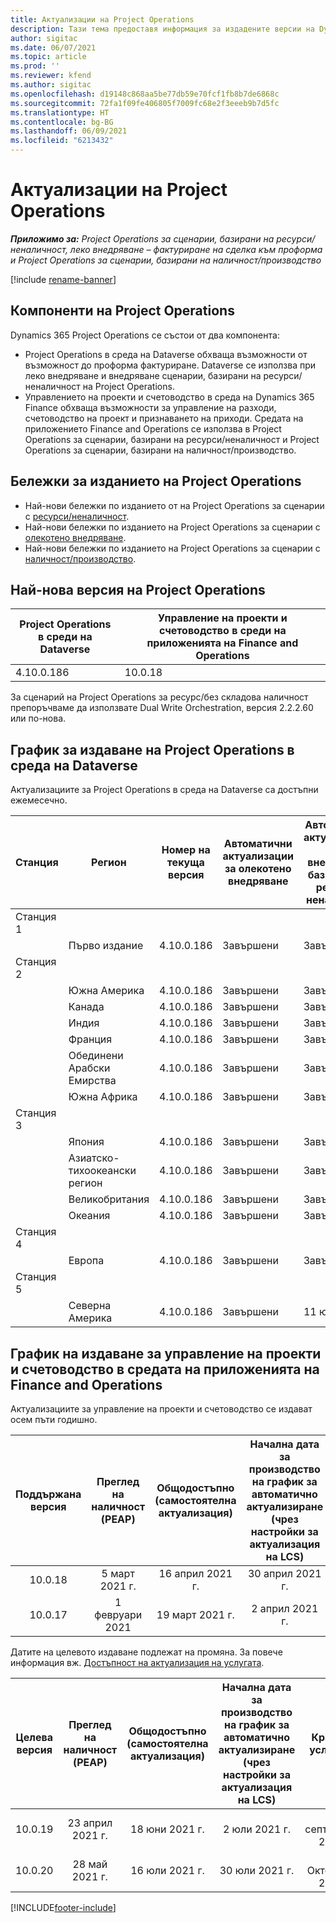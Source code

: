 ```yaml
---
title: Актуализации на Project Operations
description: Тази тема предоставя информация за издадените версии на Dynamics 365 Project Operations.
author: sigitac
ms.date: 06/07/2021
ms.topic: article
ms.prod: ''
ms.reviewer: kfend
ms.author: sigitac
ms.openlocfilehash: d19148c868aa5be77db59e70fcf1fb8b7de6868c
ms.sourcegitcommit: 72fa1f09fe406805f7009fc68e2f3eeeb9b7d5fc
ms.translationtype: HT
ms.contentlocale: bg-BG
ms.lasthandoff: 06/09/2021
ms.locfileid: "6213432"
---
```

# <a name="project-operations-updates"></a>Актуализации на Project Operations

_**Приложимо за:** Project Operations за сценарии, базирани на ресурси/неналичност, леко внедряване – фактуриране на сделка към проформа и Project Operations за сценарии, базирани на наличност/производство_

[!include [rename-banner](~/includes/cc-data-platform-banner.md)]

## <a name="project-operations-components"></a>Компоненти на Project Operations

Dynamics 365 Project Operations се състои от два компонента:

- Project Operations в среда на Dataverse обхваща възможности от възможност до проформа фактуриране. Dataverse се използва при леко внедряване и внедряване сценарии, базирани на ресурси/неналичност на Project Operations.
- Управлението на проекти и счетоводство в среда на Dynamics 365 Finance обхваща възможности за управление на разходи, счетоводство на проект и признаването на приходи. Средата на приложението Finance and Operations се използва в Project Operations за сценарии, базирани на ресурси/неналичност и Project Operations за сценарии, базирани на наличност/производство.

## <a name="project-operations-release-notes"></a>Бележки за изданието на Project Operations
- Най-нови бележки по изданието от на Project Operations за сценарии с [ресурси/неналичност](whats-new-may-2021-resource-based.md).
- Най-нови бележки по изданието на Project Operations за сценарии с [олекотено внедряване](../pro/whats-new/whats-new-may-2021-lite.md).
- Най-нови бележки по изданието на Project Operations за сценарии с [наличност/производство](../prod-pma/whats-new/whats-new-apr-2021-stocked.md).

## <a name="project-operations-latest-version"></a>Най-нова версия на Project Operations

| Project Operations в среди на Dataverse | Управление на проекти и счетоводство в среди на приложенията на Finance and Operations | 
| --- | --- |
| 4.10.0.186 | 10.0.18 |

За сценарий на Project Operations за ресурс/без складова наличност препоръчваме да използвате Dual Write Orchestration, версия 2.2.2.60 или по-нова.

## <a name="release-schedule-for-project-operations-on-dataverse-environment"></a>График за издаване на Project Operations в среда на Dataverse

Актуализациите за Project Operations в среда на Dataverse са достъпни ежемесечно. 

| Станция | Регион | Номер на текуща версия | Автоматични актуализации за олекотено внедряване | Автоматични актуализации за внедряване, базирано на ресурси/неналичност | Номер на следваща версия | Общодостъпна следваща версия |
|-----------|-----------------------|-----------------|--------------|---------------------|---------------------|---------------------|
| Станция 1 |   &nbsp;              |    &nbsp;       | &nbsp;       |      &nbsp;         |      &nbsp;         |      &nbsp;         |
|   &nbsp;  | Първо издание         |  4.10.0.186     | Завършени     | Завършени            | TBD                 | 28-май-21           |
| Станция 2 |   &nbsp;              |    &nbsp;       | &nbsp;       |      &nbsp;         |      &nbsp;         |      &nbsp;         |
|   &nbsp;  | Южна Америка         |  4.10.0.186     | Завършени     | Завършени            | TBD                 | 28-май-21           |
|    &nbsp; | Канада                |  4.10.0.186     | Завършени     | Завършени            | TBD                 | 28-май-21           |
|   &nbsp;  | Индия                 |  4.10.0.186     | Завършени     | Завършени            | TBD                 | 28-май-21           |
|   &nbsp;  | Франция                |  4.10.0.186     | Завършени     | Завършени            | TBD                 | 28-май-21           |
|   &nbsp;  | Обединени Арабски Емирства  |  4.10.0.186     | Завършени     | Завършени            | TBD                 | 28-май-21           |
|   &nbsp;  | Южна Африка          |  4.10.0.186     | Завършени     | Завършени            | TBD                 | 28-май-21           |
| Станция 3 |      &nbsp;           |     &nbsp;      |     &nbsp;   |      &nbsp;         |      &nbsp;         |      &nbsp;         |
|   &nbsp;  | Япония                 |  4.10.0.186     | Завършени     | Завършени            | TBD                 | 4 юни 21 г.          |
|   &nbsp;  | Азиатско-тихоокеански регион          |  4.10.0.186     | Завършени     | Завършени            | TBD                 | 4 юни 21 г.          |
|   &nbsp;  | Великобритания         |  4.10.0.186     | Завършени     | Завършени            | TBD                 | 4 юни 21 г.          |
|   &nbsp;  | Океания               |  4.10.0.186     | Завършени     | Завършени            | TBD                 | 4 юни 21 г.          |
| Станция 4 |     &nbsp;            |     &nbsp;      |     &nbsp;   |      &nbsp;         |      &nbsp;         |      &nbsp;         |
|   &nbsp;  | Европа                |  4.10.0.186     | Завършени     | Завършени            | TBD                 | 11 юни 21 г.          |
| Станция 5 |     &nbsp;            |     &nbsp;      |     &nbsp;   |      &nbsp;         |      &nbsp;         |      &nbsp;         |
|   &nbsp;  | Северна Америка         |  4.10.0.186     | Завършени     | 11 юни 21 г.          | TBD                 | 18 юни 21 г.          |

## <a name="release-schedule-for-project-management-and-accounting-in-the-finance-and-operations-apps-environment"></a>График на издаване за управление на проекти и счетоводство в средата на приложенията на Finance and Operations

Актуализациите за управление на проекти и счетоводство се издават осем пъти годишно.

|          Поддържана версия          | Преглед на наличност (PEAP) | Общодостъпно (самостоятелна актуализация) | Начална дата за производство на график за автоматично актуализиране (чрез настройки за актуализация на LCS) |   Край на услугата   |
|:-------------------------:|:---------------------------:|:---------------------------------:|:--------------------------------------------------------------------:|:------------------:|
|          10.0.18          |        5 март 2021 г.        |           16 април 2021 г.          |                            30 април 2021 г.                            |    16 юли 2021 г.   |
|          10.0.17          |       1 февруари 2021      |           19 март 2021 г.          |                             2 април 2021 г.                            |    11 юни 2021 г.   |

Датите на целевото издаване подлежат на промяна. За повече информация вж. [Достъпност на актуализация на услугата](/dynamics365/fin-ops-core/fin-ops/get-started/public-preview-releases?toc=%2fdynamics365%2ffinance%2ftoc.json).

|          Целева версия          | Преглед на наличност (PEAP) | Общодостъпно (самостоятелна актуализация) | Начална дата за производство на график за автоматично актуализиране (чрез настройки за актуализация на LCS) |   Край на услугата   |
|:-------------------------:|:---------------------------:|:---------------------------------:|:--------------------------------------------------------------------:|:------------------:|
|          10.0.19          |        23 април 2021 г.       |            18 юни 2021 г.           |                             2 юли 2021 г.                             | 17 септември 2021 |
|          10.0.20          |         28 май 2021 г.        |           16 юли 2021 г.           |                             30 юли 2021 г.                             |  22 Октомври 2021  |



[!INCLUDE[footer-include](../includes/footer-banner.md)]
